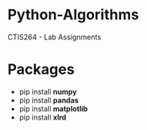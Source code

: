 # Python-Algorithms 
CTIS264 - Lab Assignments 

# Packages 
- pip install **numpy** <br> 
- pip install **pandas** <br> 
- pip install **matplotlib** <br> 
- pip install **xlrd** <br>

